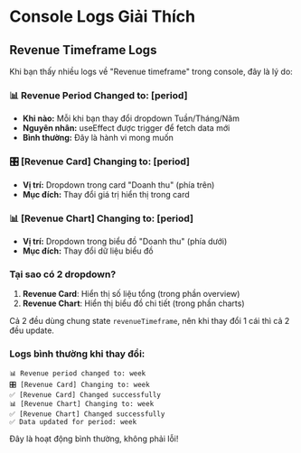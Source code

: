 # Console Logs Giải Thích

## Revenue Timeframe Logs

Khi bạn thấy nhiều logs về "Revenue timeframe" trong console, đây là lý do:

### 📊 **Revenue Period Changed to: [period]**

-   **Khi nào:** Mỗi khi bạn thay đổi dropdown Tuần/Tháng/Năm
-   **Nguyên nhân:** useEffect được trigger để fetch data mới
-   **Bình thường:** Đây là hành vi mong muốn

### 🎛️ **[Revenue Card] Changing to: [period]**

-   **Vị trí:** Dropdown trong card "Doanh thu" (phía trên)
-   **Mục đích:** Thay đổi giá trị hiển thị trong card

### 📊 **[Revenue Chart] Changing to: [period]**

-   **Vị trí:** Dropdown trong biểu đồ "Doanh thu" (phía dưới)
-   **Mục đích:** Thay đổi dữ liệu biểu đồ

### Tại sao có 2 dropdown?

1. **Revenue Card**: Hiển thị số liệu tổng (trong phần overview)
2. **Revenue Chart**: Hiển thị biểu đồ chi tiết (trong phần charts)

Cả 2 đều dùng chung state `revenueTimeframe`, nên khi thay đổi 1 cái thì cả 2 đều update.

### Logs bình thường khi thay đổi:

```
📊 Revenue period changed to: week
🎛️ [Revenue Card] Changing to: week
✅ [Revenue Card] Changed successfully
📊 [Revenue Chart] Changing to: week
✅ [Revenue Chart] Changed successfully
✅ Data updated for period: week
```

Đây là hoạt động bình thường, không phải lỗi!
